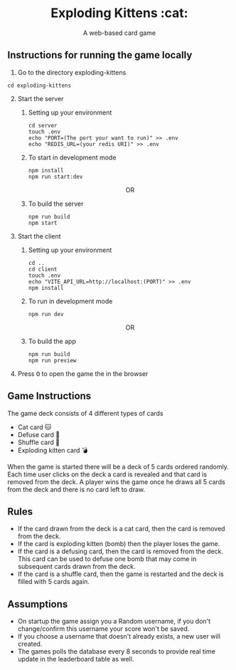 <h1 align="center">
   Exploding Kittens :cat:
</h1>
<p align="center"> A web-based card game</p>

## Instructions for running the game locally

1. Go to the directory exploding-kittens

```
cd exploding-kittens
```

2. Start the server

   1. Setting up your environment
      ```
      cd server
      touch .env
      echo "PORT=(The port your want to run)" >> .env
      echo "REDIS_URL=(your redis URI)" >> .env
      ```
   2. To start in development mode

      ```
      npm install
      npm run start:dev
      ```

      <p align="center">OR</p>

   3. To build the server
      ```
      npm run build
      npm start
      ```

3. Start the client
   1. Setting up your environment
      ```
      cd ..
      cd client
      touch .env
      echo "VITE_API_URL=http://localhost:(PORT)" >> .env
      npm install
      ```
   2. To run in development mode
      ```
      npm run dev
      ```
      <p align="center">OR</p>
   3. To build the app
      ```
      npm run build
      npm run preview
      ```
6. Press <kbd>O</kbd> to open the game the in the browser

## Game Instructions

The game deck consists of 4 different types of cards

- Cat card :cat:
- Defuse card :no_good:
- Shuffle card :twisted_rightwards_arrows:
- Exploding kitten card :bomb:

When the game is started there will be a deck of 5 cards ordered randomly. Each time user clicks on the deck a card is revealed and that card is removed from the deck. A player wins the game once he draws all 5 cards from the deck and there is no card left to draw.

## Rules

- If the card drawn from the deck is a cat card, then the card is removed from the deck.
- If the card is exploding kitten (bomb) then the player loses the game.
- If the card is a defusing card, then the card is removed from the deck. This card can be used to defuse one bomb that may come in subsequent cards drawn from the deck.
- If the card is a shuffle card, then the game is restarted and the deck is filled with 5 cards again.

## Assumptions

- On startup the game assign you a Random username, if you don't change/confirm this username your score won't be saved.
- If you choose a username that doesn't already exists, a new user will created.
- The games polls the database every 8 seconds to provide real time update in the leaderboard table as well.
